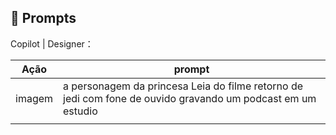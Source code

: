 ## 🧠 Prompts


Copilot | Designer：

|   Ação   | prompt                                                                                                                                                                                                                                                         
| :------: | ------------------------------------------------------------------------------------------------------------------------------------------------------------------------------------------------------------------------------------------------------------------------------ |
|  imagem  | a personagem da princesa Leia do filme retorno de jedi com fone de ouvido gravando um podcast em um estudio
                                                        |


